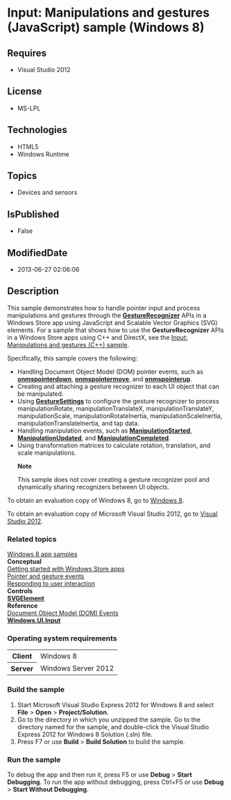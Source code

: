 # Input: Manipulations and gestures (JavaScript) sample (Windows 8)
## Requires
* Visual Studio 2012
## License
* MS-LPL
## Technologies
* HTML5
* Windows Runtime
## Topics
* Devices and sensors
## IsPublished
* False
## ModifiedDate
* 2013-06-27 02:06:06
## Description

<div id="mainSection">
<p>This sample demonstrates how to handle pointer input and process manipulations and gestures through the
<a href="http://msdn.microsoft.com/library/windows/apps/br241937"><b>GestureRecognizer</b></a>&nbsp;APIs in a Windows Store app using JavaScript and Scalable Vector Graphics (SVG) elements. For a sample that shows how to use the
<b>GestureRecognizer</b>&nbsp;APIs in a Windows Store apps using C&#43;&#43; and DirectX, see the
<a href="http://go.microsoft.com/fwlink/p/?linkid=258347">Input: Manipulations and gestures (C&#43;&#43;) sample</a>.
</p>
<p>Specifically, this sample covers the following:</p>
<ul>
<li>Handling Document Object Model (DOM) pointer events, such as <a href="http://msdn.microsoft.com/library/windows/apps/hh465891">
<b>onmspointerdown</b></a>, <a href="http://msdn.microsoft.com/library/windows/apps/hh465899">
<b>onmspointermove</b></a>, and <a href="http://msdn.microsoft.com/library/windows/apps/hh465912">
<b>onmspointerup</b></a>. </li><li>Creating and attaching a gesture recognizer to each UI object that can be manipulated.
</li><li>Using <a href="http://msdn.microsoft.com/library/windows/apps/br241971"><b>GestureSettings</b></a> to configure the gesture recognizer to process manipulationRotate, manipulationTranslateX, manipulationTranslateY, manipulationScale, manipulationRotateInertia,
 manipulationScaleInertia, manipulationTranslateInertia, and tap data. </li><li>Handling manipulation events, such as <a href="http://msdn.microsoft.com/library/windows/apps/br241937_manipulationstarted">
<b>ManipulationStarted</b></a>, <a href="http://msdn.microsoft.com/library/windows/apps/br241937_manipulationupdated">
<b>ManipulationUpdated</b></a>, and <a href="http://msdn.microsoft.com/library/windows/apps/br241937_manipulationcompleted">
<b>ManipulationCompleted</b></a>. </li><li>Using transformation matrices to calculate rotation, translation, and scale manipulations.
<p></p>
<p class="note"><b>Note</b>&nbsp;&nbsp;</p>
<p class="note">This sample does not cover creating a gesture recognizer pool and dynamically sharing recognizers between UI objects.</p>
<p></p>
<p></p>
</li></ul>
<p></p>
<p>To obtain an evaluation copy of Windows&nbsp;8, go to <a href="http://go.microsoft.com/fwlink/p/?linkid=241655">
Windows&nbsp;8</a>.</p>
<p>To obtain an evaluation copy of Microsoft Visual Studio&nbsp;2012, go to <a href="http://go.microsoft.com/fwlink/p/?linkid=241656">
Visual Studio&nbsp;2012</a>.</p>
<h3><a id="related_topics"></a>Related topics</h3>
<dl><dt><a href="http://go.microsoft.com/fwlink/p/?LinkID=227694">Windows 8 app samples</a>
</dt><dt><b>Conceptual</b> </dt><dt><a href="http://msdn.microsoft.com/library/windows/apps/">Getting started with Windows Store apps</a>
</dt><dt><a href="http://msdn.microsoft.com/library/windows/apps/hh673557">Pointer and gesture events</a>
</dt><dt><a href="http://msdn.microsoft.com/library/windows/apps/hh700412">Responding to user interaction</a>
</dt><dt><b>Controls</b> </dt><dt><a href="http://msdn.microsoft.com/library/windows/apps/hh868960"><b>SVGElement</b></a>
</dt><dt><b>Reference</b> </dt><dt><a href="http://msdn.microsoft.com/library/windows/apps/hh767307">Document Object Model (DOM) Events</a>
</dt><dt><a href="http://msdn.microsoft.com/library/windows/apps/br242084"><b>Windows.UI.Input</b></a>
</dt></dl>
<h3>Operating system requirements</h3>
<table>
<tbody>
<tr>
<th>Client</th>
<td><dt>Windows&nbsp;8 </dt></td>
</tr>
<tr>
<th>Server</th>
<td><dt>Windows Server&nbsp;2012 </dt></td>
</tr>
</tbody>
</table>
<h3>Build the sample</h3>
<p></p>
<ol>
<li>Start Microsoft Visual Studio Express&nbsp;2012 for Windows&nbsp;8 and select <b>File</b> &gt;
<b>Open</b> &gt; <b>Project/Solution</b>. </li><li>Go to the directory in which you unzipped the sample. Go to the directory named for the sample, and double-click the Visual Studio Express&nbsp;2012 for Windows&nbsp;8 Solution (.sln) file.
</li><li>Press F7 or use <b>Build</b> &gt; <b>Build Solution</b> to build the sample. </li></ol>
<p></p>
<h3>Run the sample</h3>
<p>To debug the app and then run it, press F5 or use <b>Debug</b> &gt; <b>Start Debugging</b>. To run the app without debugging, press Ctrl&#43;F5 or use
<b>Debug</b> &gt; <b>Start Without Debugging</b>.</p>
</div>
